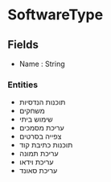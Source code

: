 # SoftwareType

## Fields

- Name : String

### Entities

- תוכנות הנדסיות
- משחקים
- שימוש ביתי
- עריכת מסמכים
- צפייה בסרטים
- תוכנות כתיבת קוד
- עריכת תמונה
- עריכת וידאו
- עריכת סאונד
